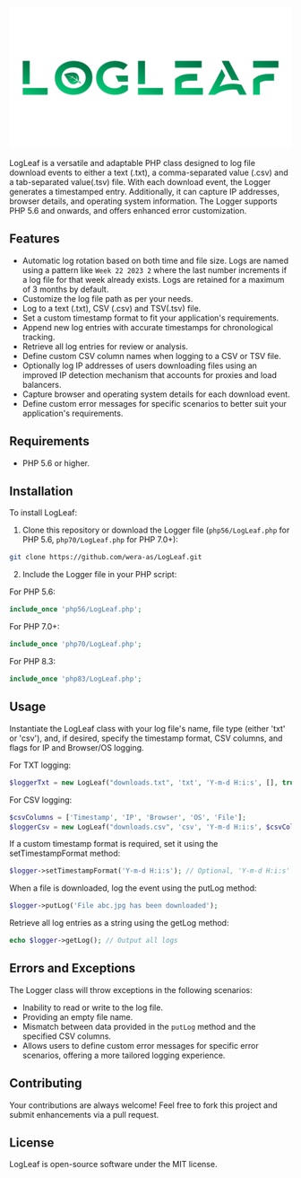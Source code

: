 ![LogLeaf Logo](https://raw.githubusercontent.com/wera-as/LogLeaf/fdb8945c5ea09841bd5826fb7fab80dbfb312d06/img/logleaf_logo.svg)

LogLeaf is a versatile and adaptable PHP class designed to log file download events to either a text (.txt), a comma-separated value (.csv) and a tab-separated value(.tsv) file. With each download event, the Logger generates a timestamped entry. Additionally, it can capture IP addresses, browser details, and operating system information. The Logger supports PHP 5.6 and onwards, and offers enhanced error customization.

## Features


- Automatic log rotation based on both time and file size. Logs are named using a pattern like `Week 22 2023 2` where the last number increments if a log file for that week already exists. Logs are retained for a maximum of 3 months by default.
- Customize the log file path as per your needs.
- Log to a text (.txt), CSV (.csv) and TSV(.tsv) file.
- Set a custom timestamp format to fit your application's requirements.
- Append new log entries with accurate timestamps for chronological tracking.
- Retrieve all log entries for review or analysis.
- Define custom CSV column names when logging to a CSV or TSV file.
- Optionally log IP addresses of users downloading files using an improved IP detection mechanism that accounts for proxies and load balancers.
- Capture browser and operating system details for each download event.
- Define custom error messages for specific scenarios to better suit your application's requirements.

## Requirements

- PHP 5.6 or higher.

## Installation

To install LogLeaf:

1. Clone this repository or download the Logger file (`php56/LogLeaf.php` for PHP 5.6, `php70/LogLeaf.php` for PHP 7.0+):

```bash
git clone https://github.com/wera-as/LogLeaf.git
```

2. Include the Logger file in your PHP script:

For PHP 5.6:

```php
include_once 'php56/LogLeaf.php';
```

For PHP 7.0+:

```php
include_once 'php70/LogLeaf.php';
```

For PHP 8.3:

```php
include_once 'php83/LogLeaf.php';
```

## Usage

Instantiate the LogLeaf class with your log file's name, file type (either 'txt' or 'csv'), and, if desired, specify the timestamp format, CSV columns, and flags for IP and Browser/OS logging.

For TXT logging:

```php
$loggerTxt = new LogLeaf("downloads.txt", 'txt', 'Y-m-d H:i:s', [], true, true);
```

For CSV logging:

```php
$csvColumns = ['Timestamp', 'IP', 'Browser', 'OS', 'File'];
$loggerCsv = new LogLeaf("downloads.csv", 'csv', 'Y-m-d H:i:s', $csvColumns, true, true);
```

If a custom timestamp format is required, set it using the setTimestampFormat method:

```php
$logger->setTimestampFormat('Y-m-d H:i:s'); // Optional, 'Y-m-d H:i:s' is the default
```

When a file is downloaded, log the event using the putLog method:

```php
$logger->putLog('File abc.jpg has been downloaded');
```

Retrieve all log entries as a string using the getLog method:

```php
echo $logger->getLog(); // Output all logs
```

## Errors and Exceptions

The Logger class will throw exceptions in the following scenarios:

- Inability to read or write to the log file.
- Providing an empty file name.
- Mismatch between data provided in the `putLog` method and the specified CSV columns.
- Allows users to define custom error messages for specific error scenarios, offering a more tailored logging experience.

## Contributing

Your contributions are always welcome! Feel free to fork this project and submit enhancements via a pull request.

## License

LogLeaf is open-source software under the MIT license.